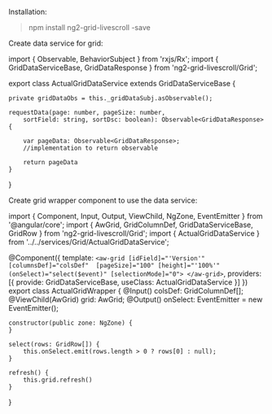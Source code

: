 Installation:

>npm install ng2-grid-livescroll -save

Create data service for grid:

import { Observable, BehaviorSubject } from 'rxjs/Rx';
import { GridDataServiceBase, GridDataResponse } from 'ng2-grid-livescroll/Grid';

export class ActualGridDataService extends GridDataServiceBase {

	private gridDataObs = this._gridDataSubj.asObservable();

	requestData(page: number, pageSize: number,
		sortField: string, sortDsc: boolean): Observable<GridDataResponse> {
		
		var pageData: Observable<GridDataResponse>;
		//implementation to return observable

		return pageData
	}
}

Create grid wrapper component to use the data service:

import { Component, Input, Output, ViewChild, NgZone, EventEmitter } from '@angular/core';
import { AwGrid, GridColumnDef, GridDataServiceBase, GridRow } from 'ng2-grid-livescroll/Grid';
import { ActualGridDataService } from '../../services/Grid/ActualGridDataService';

@Component({
	template: `
	<aw-grid [idField]="'Version'" [columnsDef]="colsDef" 
		[pageSize]="100" [height]="'100%'"
		(onSelect)="select($event)"
		[selectionMode]="0">
	</aw-grid>
	`,
	providers: [{
		provide: GridDataServiceBase,
		useClass: ActualGridDataService
	}]
})
export class ActualGridWrapper {
	@Input() colsDef: GridColumnDef[];
	@ViewChild(AwGrid) grid: AwGrid;
	@Output() onSelect: EventEmitter<GridRow> = new EventEmitter<GridRow>();

	constructor(public zone: NgZone) {
	}

	select(rows: GridRow[]) {
		this.onSelect.emit(rows.length > 0 ? rows[0] : null);
	}

	refresh() {
		this.grid.refresh()
	}
}
